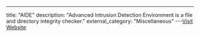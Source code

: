 ---
title: "AIDE"
description: "Advanced Intrusion Detection Environment is a file and directory integrity checker."
external_category: "Miscellaneous"
---[Visit Website](https://aide.github.io)

